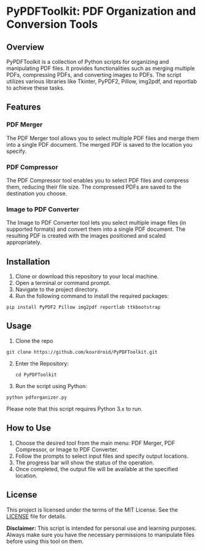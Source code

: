 # PyPDFToolkit: PDF Organization and Conversion Tools

## Overview

PyPDFToolkit is a collection of Python scripts for organizing and manipulating PDF files. It provides functionalities such as merging multiple PDFs, compressing PDFs, and converting images to PDFs. The script utilizes various libraries like Tkinter, PyPDF2, Pillow, img2pdf, and reportlab to achieve these tasks.

## Features

### PDF Merger
The PDF Merger tool allows you to select multiple PDF files and merge them into a single PDF document. The merged PDF is saved to the location you specify.

### PDF Compressor
The PDF Compressor tool enables you to select PDF files and compress them, reducing their file size. The compressed PDFs are saved to the destination you choose.

### Image to PDF Converter
The Image to PDF Converter tool lets you select multiple image files (in supported formats) and convert them into a single PDF document. The resulting PDF is created with the images positioned and scaled appropriately.

## Installation

1. Clone or download this repository to your local machine.
2. Open a terminal or command prompt.
3. Navigate to the project directory.
4. Run the following command to install the required packages:
```
pip install PyPDF2 Pillow img2pdf reportlab ttkbootstrap
```

## Usage
1. Clone the repo
  ```
  git clone https://github.com/kourdroid/PyPDFToolkit.git
  ```
2. Enter the Repository:
   ```
   cd PyPDFToolkit  
   ```
3. Run the script using Python:
  ```
  python pdforganizer.py 
  ```
Please note that this script requires Python 3.x to run.

## How to Use

1. Choose the desired tool from the main menu: PDF Merger, PDF Compressor, or Image to PDF Converter.
2. Follow the prompts to select input files and specify output locations.
3. The progress bar will show the status of the operation.
4. Once completed, the output file will be available at the specified location.

## License

This project is licensed under the terms of the MIT License. See the [LICENSE](LICENSE) file for details.

**Disclaimer:** This script is intended for personal use and learning purposes. Always make sure you have the necessary permissions to manipulate files before using this tool on them.

